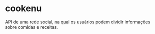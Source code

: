 # cookenu
API de uma rede social, na qual os usuários podem dividir informações sobre comidas e receitas.
